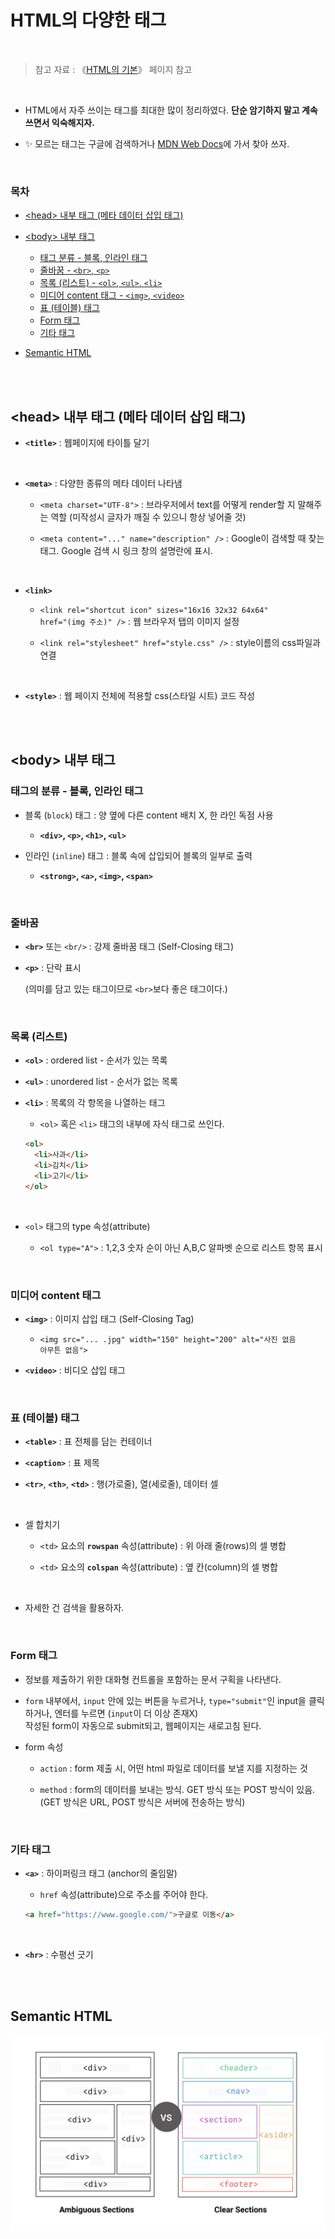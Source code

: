 # HTML의 다양한 태그

<br/>

> 참고 자료 : 《<a href="https://github.com/SangYoonLee1231/TIL/blob/main/HTML%20%26%20CSS/html_basic_concept.md">HTML의 기본</a>》 페이지 참고

<br/>

- HTML에서 자주 쓰이는 태그를 최대한 많이 정리하였다. <strong>단순 암기하지 말고 계속 쓰면서 익숙해지자.</strong>

- ✨ 모르는 태그는 구글에 검색하거나 <a href="https://developer.mozilla.org/ko/docs/Web/HTML/Element">MDN Web Docs</a>에 가서 찾아 쓰자.

<br/>

### 목차

- <a href="https://github.com/SangYoonLee1231/TIL/blob/main/HTML%20%26%20CSS/html_tags.md#head-%EB%82%B4%EB%B6%80-%ED%83%9C%EA%B7%B8-%EB%A9%94%ED%83%80-%EB%8D%B0%EC%9D%B4%ED%84%B0-%EC%82%BD%EC%9E%85-%ED%83%9C%EA%B7%B8">\<head> 내부 태그 (메타 데이터 삽입 태그)</a>

- <a href="https://github.com/SangYoonLee1231/TIL/blob/main/HTML%20%26%20CSS/html_tags.md#body-%EB%82%B4%EB%B6%80-%ED%83%9C%EA%B7%B8">\<body> 내부 태그</a>
  - <a href="https://github.com/SangYoonLee1231/TIL/blob/main/HTML%20%26%20CSS/html_tags.md#%ED%83%9C%EA%B7%B8%EC%9D%98-%EB%B6%84%EB%A5%98---%EB%B8%94%EB%A1%9D-%EC%9D%B8%EB%9D%BC%EC%9D%B8-%ED%83%9C%EA%B7%B8">태그 분류 - 블록, 인라인 태그</a>
  - <a href="https://github.com/SangYoonLee1231/TIL/blob/main/HTML%20%26%20CSS/html_tags.md#%EC%A4%84%EB%B0%94%EA%BF%88">줄바꿈 - <code>\<br></code>, <code>\<p></code></a>
  - <a href="https://github.com/SangYoonLee1231/TIL/blob/main/HTML%20%26%20CSS/html_tags.md#%EB%AA%A9%EB%A1%9D-%EB%A6%AC%EC%8A%A4%ED%8A%B8">목록 (리스트) - <code>\<ol></code>, <code>\<ul></code>, <code>\<li></code></a>
  - <a href="https://github.com/SangYoonLee1231/TIL/blob/main/HTML%20%26%20CSS/html_tags.md#%EB%AF%B8%EB%94%94%EC%96%B4-content-%ED%83%9C%EA%B7%B8">미디어 content 태그 - <code>\<img></code>, <code>\<video></code></a>
  - <a href="https://github.com/SangYoonLee1231/TIL/blob/main/HTML%20%26%20CSS/html_tags.md#%ED%91%9C-%ED%85%8C%EC%9D%B4%EB%B8%94-%ED%83%9C%EA%B7%B8">표 (테이블) 태그</a>
  - <a href="https://github.com/SangYoonLee1231/TIL/blob/main/HTML%20%26%20CSS/html_tags.md#form-%ED%83%9C%EA%B7%B8">Form 태그</a>
  - <a href="https://github.com/SangYoonLee1231/TIL/blob/main/HTML%20%26%20CSS/html_tags.md#%EA%B8%B0%ED%83%80-%ED%83%9C%EA%B7%B8">기타 태그</a>

- <a href="https://github.com/SangYoonLee1231/TIL/blob/main/HTML%20%26%20CSS/html_tags.md#semantic-html">Semantic HTML</a>

<br/><br/>

## \<head> 내부 태그 (메타 데이터 삽입 태그)

- <strong><code>\<title></code></strong> : 웹페이지에 타이틀 달기

<br/>

- <strong><code>\<meta></code></strong> : 다양한 종류의 메타 데이터 나타냄

  - <code>\<meta charset="UTF-8"></code> : 브라우저에서 text를 어떻게 render할 지 말해주는 역할 (미작성시 글자가 깨질 수 있으니 항상 넣어줄 것)

  - <code>\<meta content="..." name="description" /></code> : Google이 검색할 때 찾는 태그. Google 검색 시 링크 창의 설명란에 표시.

<br/>

- <strong><code>\<link></code></strong>

  - <code>\<link rel="shortcut icon" sizes="16x16 32x32 64x64" href="(img 주소)" /></code> : 웹 브라우저 탭의 이미지 설정

  - <code>\<link rel="stylesheet" href="style.css" /></code> : style이름의 css파일과 연결

<br/>

- <strong><code>\<style></code></strong> : 웹 페이지 전체에 적용할 css(스타일 시트) 코드 작성

<br/><br/>

## \<body> 내부 태그

### 태그의 분류 - 블록, 인라인 태그

- 블록 (<code>block</code>) 태그 : 양 옆에 다른 content 배치 X, 한 라인 독점 사용

  - <strong><code>\<div></code>, <code>\<p></code>, <code>\<h1></code>, <code>\<ul></code></strong>

- 인라인 (<code>inline</code>) 태그 : 블록 속에 삽입되어 블록의 일부로 출력

  - <strong><code>\<strong></code>, <code>\<a></code>, <code>\<img></code>, <code>\<span></code></strong>

<br/>

### 줄바꿈

- <strong><code>\<br></code></strong> 또는 <code>\<br/></code> : 강제 줄바꿈 태그 (Self-Closing 태그)

- <strong><code>\<p></code></strong> : 단락 표시  

  (의미를 담고 있는 태그이므로 <code>\<br></code>보다 좋은 태그이다.)

<br/>

### 목록 (리스트)

- <strong><code>\<ol></code></strong> : ordered list - 순서가 있는 목록

- <strong><code>\<ul></code></strong> : unordered list - 순서가 없는 목록

- <strong><code>\<li></code></strong> : 목록의 각 항목을 나열하는 태그

  - <code>\<ol></code> 혹은 <code>\<li></code> 태그의 내부에 자식 태그로 쓰인다.

  ```html
  <ol>
    <li>사과</li>
    <li>김치</li>
    <li>고기</li>
  </ol>
  ```

<br/>

- <code>\<ol></code> 태그의 type 속성(attribute)

  - <code>\<ol type="A"></code> : 1,2,3 숫자 순이 아닌 A,B,C 알파벳 순으로 리스트 항목 표시

<br/>

### 미디어 content 태그

- <strong><code>\<img></code></strong> : 이미지 삽입 태그 (Self-Closing Tag)

  - <code>\<img src="... .jpg" width="150" height="200" alt="사진 없음 아무튼 없음"></code>

- <strong><code>\<video></code></strong> : 비디오 삽입 태그

<br/>

### 표 (테이블) 태그

- <strong><code>\<table></code></strong> : 표 전체를 담는 컨테이너

- <strong><code>\<caption></code></strong> : 표 제목

- <strong><code>\<tr></code></strong>, <strong><code>\<th></code></strong>, <strong><code>\<td></code></strong> : 행(가로줄), 열(세로줄), 데이터 셀

<br/>

- 셀 합치기

  - <code>\<td></code> 요소의 <strong><code>rowspan</code></strong> 속성(attribute) : 위 아래 줄(rows)의 셀 병합

  - <code>\<td></code> 요소의 <strong><code>colspan</code></strong> 속성(attribute) : 옆 칸(column)의 셀 병합

<br/>

- 자세한 건 검색을 활용하자.

<br/>

### Form 태그

- 정보를 제출하기 위한 대화형 컨트롤을 포함하는 문서 구획을 나타낸다.

- <code>form</code> 내부에서, <code>input</code> 안에 있는 버튼을 누르거나, <code>type="submit"</code>인 input을 클릭하거나, 엔터를 누르면 (<code>input</code>이 더 이상 존재X)  
  작성된 form이 자동으로 submit되고, 웹페이지는 새로고침 된다.

- form 속성

  - <code>action</code> : form 제출 시, 어떤 html 파일로 데이터를 보낼 지를 지정하는 것
  
  - <code>method</code> : form의 데이터를 보내는 방식. GET 방식 또는 POST 방식이 있음.  
    (GET 방식은 URL, POST 방식은 서버에 전송하는 방식)

<br/>

### 기타 태그

- <strong><code>\<a></code></strong> : 하이퍼링크 태그 (anchor의 줄임말)

  - <code>href</code> 속성(attribute)으로 주소를 주어야 한다.

  ```html
  <a href="https://www.google.com/">구글로 이동</a>
  ```

<br/>

- <strong><code>\<hr></code></strong> : 수평선 긋기

<br/><br/>

## Semantic HTML

<img src="img/html_semantic.jpeg">
